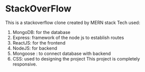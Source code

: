 # StackOverFlow
This is a stackoverflow clone created by MERN stack
Tech used:
1. MongoDB: for the database
2. Express: framework of the node js to establish routes
3. ReactJS: for the frontend
4. NodeJS: for backend
5. Mongoose : to connect database with backend
6. CSS: used to designing the project
This project is completely responsive.
